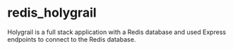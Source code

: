 # redis_holygrail
Holygrail is a full stack application with a Redis database and used Express endpoints to connect to the Redis database. 
